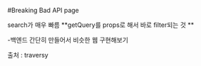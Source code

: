 #Breaking Bad API page

search가 매우 빠름
**getQuery를 props로 해서 바로 filter되는 것 **

-백엔드 간단히 만들어서 비슷한 웹 구현해보기 

출처 : traversy